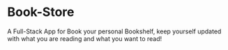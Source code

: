 # Book-Store
A Full-Stack App for Book your personal Bookshelf, keep yourself updated with what you are reading and what you want to read!

